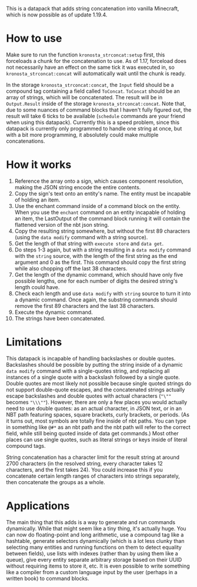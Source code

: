 This is a datapack that adds string concatenation into vanilla Minecraft, which is now possible as of update 1.19.4.

# How to use

Make sure to run the function `kronosta_strconcat:setup` first, this forceloads a chunk for the concatenation to use. As of 1.17, forceload does not necessarily have an effect on the same tick it was executed in, so `kronosta_strconcat:concat` will automatically wait until the chunk is ready.

In the storage `kronosta_strconcat:concat`, the `Input` field should be a compound tag containing a field called `ToConcat`. `ToConcat` should be an array of strings, which will be concatenated. The result will be in `Output.Result` inside of the storage `kronosta_strconcat:concat`. Note that, due to some nuances of command blocks that I haven't fully figured out, the result will take 6 ticks to be available (`schedule` commands are your friend when using this datapack). Currently this is a speed problem, since this datapack is currently only programmed to handle one string at once, but with a bit more programming, it absolutely could make multiple concatenations.

# How it works

1. Reference the array onto a sign, which causes component resolution, making the JSON string encode the entire contents.
2. Copy the sign's text onto an entity's name. The entity must be incapable of holding an item.
3. Use the enchant command inside of a command block on the entity. When you use the `enchant` command on an entity incapable of holding an item, the LastOutput of the command block running it will contain the flattened version of the nbt json string.
4. Copy the resulting string somewhere, but without the first 89 characters (using the `data modify` command with a string source).
5. Get the length of that string with `execute store` and `data get`.
6. Do steps 1-3 again, but with a string resulting in a `data modify` command with the `string` source, with the length of the first string as the end argument and 0 as the first. This command should copy the first string while also chopping off the last 38 characters.
7. Get the length of the dynamic command, which should have only five possible lengths, one for each number of digits the desired string's length could have.
8. Check each length and use `data modify` with `string` source to turn it into a dynamic command. Once again, the substring commands should remove the first 89 characters and the last 38 characters.
9. Execute the dynamic command.
10. The strings have been concatenated.

# Limitations

This datapack is incapable of handling backslashes or double quotes. Backslashes should be possible by putting the string inside of a dynamic `data modify` command with a single-quotes string, and replacing all instances of a single quote with a backslash followed by a single quote. Double quotes are most likely not possible because single quoted strings do not support double-quote escapes, and the concatenated strings actually escape backslashes and double quotes with actual characters (`"\""` becomes `"\\\""`). However, there are only a few places you would actually need to use double quotes: as an actual character, in JSON text, or in an NBT path featuring spaces, square brackets, curly brackets, or periods. (As it turns out, most symbols are totally fine inside of nbt paths. You can type in something like `@#*` as an nbt path and the nbt path will refer to the correct field, while still being quoted inside of data get commands.) Most other places can use single quotes, such as literal strings or keys inside of literal compound tags.

String concatenation has a character limit for the result string at around 2700 characters (in the resolved string, every character takes 12 characters, and the first takes 24). You could increase this if you concatenate certain length ranges of characters into strings separately, then concatenate the groups as a whole.

# Applications

The main thing that this adds is a way to generate and run commands dynamically. While that might seem like a tiny thing, it's actually huge. You can now do floating-point and long arithmetic, use a compound tag like a hashtable, generate selectors dynamically (which is a lot less clunky than selecting many entities and running functions on them to detect equality between fields), use lists with indexes (rather than by using them like a queue), give every entity separate arbitrary storage based on their UUID without requiring items to store it, etc. It is even possible to write something like a compiler from a custom language input by the user (perhaps in a written book) to command blocks.
